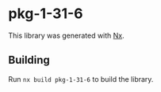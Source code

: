 # pkg-1-31-6

This library was generated with [Nx](https://nx.dev).

## Building

Run `nx build pkg-1-31-6` to build the library.
